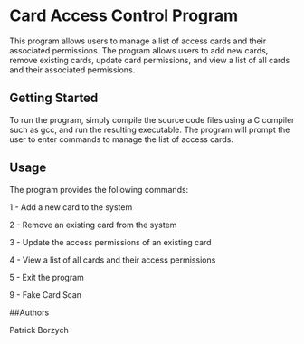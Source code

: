 # Card Access Control Program

This program allows users to manage a list of access cards and their associated permissions. The program allows users to add new cards, remove existing cards, update card permissions, and view a list of all cards and their associated permissions.

## Getting Started

To run the program, simply compile the source code files using a C compiler such as gcc, and run the resulting executable. The program will prompt the user to enter commands to manage the list of access cards.

## Usage

The program provides the following commands:

1 - Add a new card to the system

2 - Remove an existing card from the system

3 - Update the access permissions of an existing card

4 - View a list of all cards and their access permissions

5 - Exit the program

9 - Fake Card Scan



##Authors

Patrick Borzych
